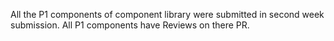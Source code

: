 All the P1 components of component library were submitted in second week submission. All P1 components have Reviews on there PR.